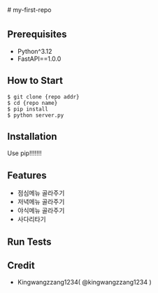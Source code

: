 # my-first-repo

## Prerequisites

- Python^3.12
- FastAPI==1.0.0

## How to Start

```shell
$ git clone {repo addr}
$ cd {repo name}
$ pip install
$ python server.py
```

## Installation

Use pip!!!!!!!

## Features

- 점심메뉴 골라주기
- 저녁메뉴 골라주기
- 야식메뉴 골라주기
- 사다리타기

## Run Tests

## Credit

- Kingwangzzang1234( @kingwangzzang1234 )
